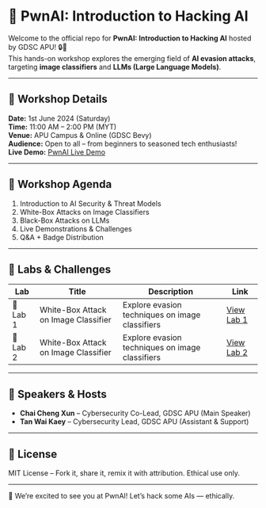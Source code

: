 # 🤖 PwnAI: Introduction to Hacking AI

Welcome to the official repo for **PwnAI: Introduction to Hacking AI** hosted by GDSC APU! 🔒🚀  
This hands-on workshop explores the emerging field of **AI evasion attacks**, targeting **image classifiers** and **LLMs (Large Language Models)**.

---

## 📅 Workshop Details

**Date:** 1st June 2024 (Saturday)  
**Time:** 11:00 AM – 2:00 PM (MYT)  
**Venue:** APU Campus & Online (GDSC Bevy)  
**Audience:** Open to all – from beginners to seasoned tech enthusiasts!  
**Live Demo:** [PwnAI Live Demo](https://huggingface.co/spaces/QiaoNPC/PwnAI_Image_Classification_Demo)

---

## 🚀 Workshop Agenda

1. Introduction to AI Security & Threat Models  
2. White-Box Attacks on Image Classifiers  
3. Black-Box Attacks on LLMs  
4. Live Demonstrations & Challenges  
5. Q&A + Badge Distribution

---

## 🧪 Labs & Challenges

| Lab | Title | Description | Link |
|-----|-------|-------------|------|
| 🧪 Lab 1 | White-Box Attack on Image Classifier | Explore evasion techniques on image classifiers | [View Lab 1](./lab1) |
| 💬 Lab 2 | White-Box Attack on Image Classifier | Explore evasion techniques on image classifiers | [View Lab 2](./lab2) |

---

## 👥 Speakers & Hosts

- **Chai Cheng Xun** – Cybersecurity Co-Lead, GDSC APU (Main Speaker)  
- **Tan Wai Kaey** – Cybersecurity Lead, GDSC APU (Assistant & Support)

---

## 📜 License

MIT License – Fork it, share it, remix it with attribution. Ethical use only.

---

🎉 We’re excited to see you at PwnAI! Let’s hack some AIs — ethically.
